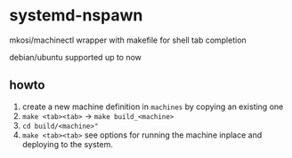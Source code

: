 # systemd-nspawn
mkosi/machinectl wrapper with makefile for shell tab completion

debian/ubuntu supported up to now

## howto

1. create a new machine definition in ```machines``` by copying an existing one
2. ```make <tab><tab>``` -> ```make build_<machine>```
3. ```cd build/<machine>"```
4. ```make <tab><tab>``` see options for running the machine inplace and deploying to the system.
